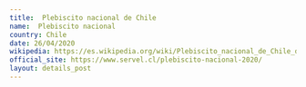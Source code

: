 ```yaml
---
title:  Plebiscito nacional de Chile
name:  Plebiscito nacional
country: Chile
date: 26/04/2020
wikipedia: https://es.wikipedia.org/wiki/Plebiscito_nacional_de_Chile_de_2020
official_site: https://www.servel.cl/plebiscito-nacional-2020/
layout: details_post
---
```

